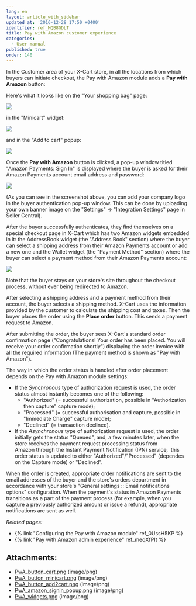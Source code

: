 ```yaml
---
lang: en
layout: article_with_sidebar
updated_at: '2016-12-28 17:50 +0400'
identifier: ref_MQB8GDLT
title: Pay with Amazon customer experience
categories:
  - User manual
published: true
order: 140
---
```



In the Customer area of your X-Cart store, in all the locations from which buyers can initiate checkout, the Pay with Amazon module adds a **Pay with Amazon** button:

Here's what it looks like on the "Your shopping bag" page:

![]({{site.baseurl}}/attachments/7504625/7602347.png)

in the "Minicart" widget:

![]({{site.baseurl}}/attachments/7504625/7602348.png)

and in the "Add to cart" popup:

![]({{site.baseurl}}/attachments/7504625/7602349.png)

Once the **Pay with Amazon** button is clicked, a pop-up window titled "Amazon Payments: Sign In" is displayed where the buyer is asked for their Amazon Payments account email address and password:

![]({{site.baseurl}}/attachments/7504625/7602350.png)

(As you can see in the screenshot above, you can add your company logo in the buyer authentication pop-up window. This can be done by uploading your own banner image on the "Settings" -> "Integration Settings" page in Seller Central).

After the buyer successfully authenticates, they find themselves on a special checkout page in X-Cart which has two Amazon widgets embedded in it: the AddressBook widget (the "Address Book" section) where the buyer can select a shipping address from their Amazon Payments account or add a new one and the Wallet widget (the "Payment Method" section) where the buyer can select a payment method from their Amazon Payments account:

![]({{site.baseurl}}/attachments/7504625/7602351.png)

Note that the buyer stays on your store's site throughout the checkout process, without ever being redirected to Amazon.

After selecting a shipping address and a payment method from their account, the buyer selects a shipping method. X-Cart uses the information provided by the customer to calculate the shipping cost and taxes. Then the buyer places the order using the **Place order** button. This sends a payment request to Amazon.

After submitting the order, the buyer sees X-Cart's standard order confirmation page ("Congratulations! Your order has been placed. You will receive your order confirmation shortly") displaying the order invoice with all the required information (The payment method is shown as "Pay with Amazon").  

The way in which the order status is handled after order placement depends on the Pay with Amazon module settings:

*   If the _Synchronous_ type of authorization request is used, the order status almost instantly becomes one of the following:
    *   "Authorized" (= successful authorization, possible in "Authorization then capture" capture mode);
    *   "Processed" (= successful authorisation and capture, possible in "Immediate Charge" capture mode);
    *   "Declined" (= transaction declined).
*   If the _Asynchronous_ type of authorization request is used, the order initially gets the status "Queued", and, a few minutes later, when the store receives the payment request processing status from Amazon through the Instant Payment Notification (IPN) service,  this order status is updated to either "Authorized"/"Processed" (dependes on the Capture mode) or "Declined".

When the order is created, appropriate order notifications are sent to the email addresses of the buyer and the store's orders department in accordance with your store's "General settings :: Email notifications options" configuration. When the payment's status in Amazon Payments transitions as a part of the payment process (for example, when you capture a previously authorized amount or issue a refund), appropriate notifications are sent as well.

_Related pages:_

*   {% link "Configuring the Pay with Amazon module" ref_0UssH5KP %}
*   {% link "Pay with Amazon admin experience" ref_meqXfPIt %}

## Attachments:

* [PwA_button_cart.png]({{site.baseurl}}/attachments/7504625/7602347.png) (image/png)
* [PwA_button_minicart.png]({{site.baseurl}}/attachments/7504625/7602348.png) (image/png)
* [PwA_button_add2cart.png]({{site.baseurl}}/attachments/7504625/7602349.png) (image/png)
* [PwA_amazon_signin_popup.png]({{site.baseurl}}/attachments/7504625/7602350.png) (image/png)
* [PwA_widgets.png]({{site.baseurl}}/attachments/7504625/7602351.png) (image/png)

